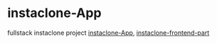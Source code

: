 # instaclone-App
fullstack instaclone project
[instaclone-App](https://instaclone-app-n1g1.onrender.com),
[instaclone-frontend-part](https://github.com/Abdulshaikchotu/instaclone-frontend)
